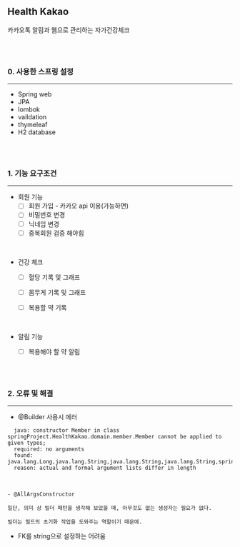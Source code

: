 ## Health Kakao
카카오톡 알림과 웹으로 관리하는 자가건강체크


<br>
<br>

### 0. 사용한 스프링 설정

-------

- Spring web
- JPA
- lombok
- vaildation
- thymeleaf
- H2 database

<br>
<br>

### 1. 기능 요구조건

-------

 - 회원 기능
   - [ ] 회원 가입 - 카카오 api 이용(가능하면)
   - [ ] 비밀번호 변경
   - [ ] 닉네임 변경
   - [ ] 중복회원 검증 해야힘

<br>

- 건강 체크
   - [ ] 혈당 기록 및 그래프
   - [ ] 몸무게 기록 및 그래프
   - [ ] 복용할 약 기록


<br>

- 알림 기능
   - [ ] 복용해야 할 약 알림 
 

<br>
<br>


### 2. 오류 및 해결  


----------

- @Builder 사용시 에러   
  
```
  java: constructor Member in class springProject.HealthKakao.domain.member.Member cannot be applied to given types;
  required: no arguments
  found: java.lang.Long,java.lang.String,java.lang.String,java.lang.String,springProject.HealthKakao.domain.member.Gender
  reason: actual and formal argument lists differ in length
```

<br>

    - @AllArgsConstructor

    일단, 의미 상 빌더 패턴을 생각해 보았을 때, 아무것도 없는 생성자는 필요가 없다.

    빌더는 필드의 초기화 작업을 도와주는 역할이기 때문에.

- FK를 string으로 설정하는 어려움